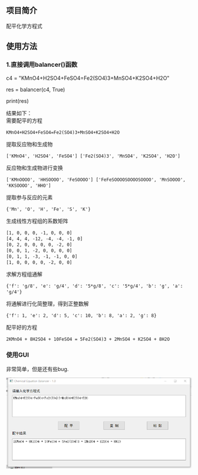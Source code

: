 ## 项目简介

配平化学方程式

## 使用方法
### 1.直接调用balancer()函数

c4 = "KMnO4+H2SO4+FeSO4=Fe2(SO4)3+MnSO4+K2SO4+H2O"

res = balancer(c4, True)

print(res)

结果如下：  
需要配平的方程 

    KMnO4+H2SO4+FeSO4=Fe2(SO4)3+MnSO4+K2SO4+H2O 
    
提取反应物和生成物 

    ['KMnO4', 'H2SO4', 'FeSO4'] ['Fe2(SO4)3', 'MnSO4', 'K2SO4', 'H2O'] 
    
反应物和生成物进行变换 

    ['KMnOOOO', 'HHSOOOO', 'FeSOOOO'] ['FeFeSOOOOSOOOOSOOOO', 'MnSOOOO', 'KKSOOOO', 'HHO'] 
    
提取参与反应的元素 

    {'Mn', 'O', 'H', 'Fe', 'S', 'K'} 
    
生成线性方程组的系数矩阵 

    [1, 0, 0, 0, -1, 0, 0, 0] 
    [4, 4, 4, -12, -4, -4, -1, 0] 
    [0, 2, 0, 0, 0, 0, -2, 0] 
    [0, 0, 1, -2, 0, 0, 0, 0] 
    [0, 1, 1, -3, -1, -1, 0, 0] 
    [1, 0, 0, 0, 0, -2, 0, 0] 
求解方程组通解 

    {'f': 'g/8', 'e': 'g/4', 'd': '5*g/8', 'c': '5*g/4', 'b': 'g', 'a': 'g/4'} 
    
将通解进行化简整理，得到正整数解 

    {'f': 1, 'e': 2, 'd': 5, 'c': 10, 'b': 8, 'a': 2, 'g': 8} 
    
配平好的方程 

    2KMnO4 + 8H2SO4 + 10FeSO4 = 5Fe2(SO4)3 + 2MnSO4 + K2SO4 + 8H2O  

### 使用GUI
非常简单，但是还有些bug.

![GUI](https://raw.githubusercontent.com/lemodd/Chemical_Equation_Balancer/master/GUI.png)
